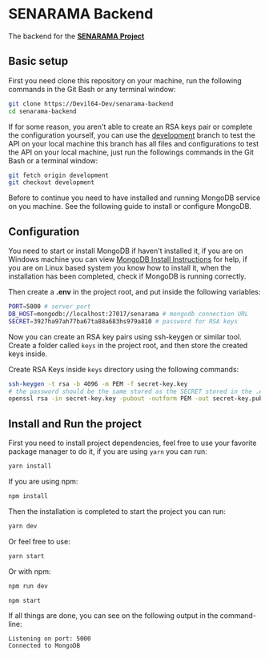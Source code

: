 # SENARAMA Backend

The backend for the [**SENARAMA Project**](https://github.com/senarama/senarama)

## Basic setup

First you need clone this repository on your machine, run the following commands
in the Git Bash or any terminal window:

  ```sh
  git clone https://Devil64-Dev/senarama-backend
  cd senarama-backend
  ```

If for some reason, you aren't able to create an RSA keys pair or complete
the configuration yourself, you can use the
[development](https://Devil64-Dev/senarama-backend/tree/development) branch to
test the API on your local machine this branch has all files and configurations
to test the API on your local machine, just run the followings commands in the
Git Bash or a terminal window:

  ```sh
  git fetch origin development
  git checkout development
  ```

Before to continue you need to have installed and running MongoDB service on
you machine. See the following guide to install or configure MongoDB.

## Configuration

You need to start or install MongoDB if haven't installed it, if you are on
Windows machine you can view
[MongoDB Install Instructions](https://docs.mongodb.com/manual/tutorial/install-mongodb-on-windows/)
for help, if you are on Linux based system you know how to install it, when
the installation has been completed, check if MongoDB is running correctly.

Then create a **.env** in the project root, and put inside the following
variables:

  ```sh
  PORT=5000 # server port
  DB_HOST=mongodb://localhost:27017/senarama # mongodb connection URL
  SECRET=3927ha97ah77ba67ta88a683hs979a810 # password for RSA keys
  ```

Now you can create an RSA key pairs using ssh-keygen or similar tool.
Create a folder called `keys` in the project root, and then store the
created keys inside.

Create RSA Keys inside `keys` directory using the following commands:

  ```sh
  ssh-keygen -t rsa -b 4096 -m PEM -f secret-key.key
  # the password should be the same stored as the SECRET stored in the .env file
  openssl rsa -in secret-key.key -pubout -outform PEM -out secret-key.pub
  ```

## Install and Run the project

First you need to install project dependencies, feel free to use your favorite
package manager to do it, if you are using `yarn` you can run:

  ```sh
  yarn install
  ```

If you are using npm:

  ```sh
  npm install
  ```

Then the installation is completed to start the project you can run:

  ```sh
  yarn dev
  ```

Or feel free to use:

  ```sh
  yarn start
  ```

Or with npm:

  ```sh
  npm run dev
  ```

  ```sh
  npm start
  ```

If all things are done, you can see on the following output in the command-line:

  ```text
  Listening on port: 5000
  Connected to MongoDB
  ```
